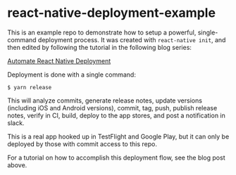 # react-native-deployment-example

This is an example repo to demonstrate how to setup a powerful, single-command deployment process. It was created with `react-native init`, and then edited by following the tutorial in the following blog series:

[Automate React Native Deployment](https://timmywil.com/blog/Automate-React-Native-Deployment-Part-1/)

Deployment is done with a single command:

```
$ yarn release
```

This will analyze commits, generate release notes, update versions (including iOS and Android versions), commit, tag, push, publish release notes, verify in CI, build, deploy to the app stores, and post a notification in slack.

This is a real app hooked up in TestFlight and Google Play, but it can only be deployed by those with commit access to this repo.

For a tutorial on how to accomplish this deployment flow, see the blog post above.
